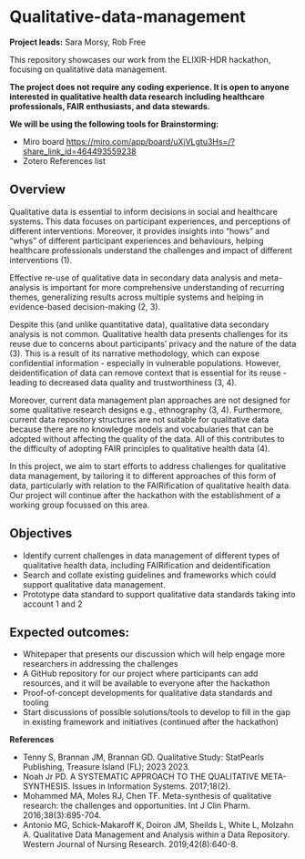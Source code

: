 # Qualitative-data-management
**Project leads:** Sara Morsy, Rob Free

This repository showcases our work from the ELIXIR-HDR hackathon, focusing on qualitative data management. 

**The project does not require any coding experience. It is open to anyone interested in qualitative health data research including healthcare professionals, FAIR enthusiasts, and data stewards.**

**We will be using the following tools for Brainstorming:**
- Miro board
https://miro.com/app/board/uXjVLgtu3Hs=/?share_link_id=464493559238
- Zotero References list

## Overview
Qualitative data is essential to inform decisions in social and healthcare systems. This data focuses on participant experiences, and perceptions of different interventions. Moreover, it provides insights into “hows” and “whys” of different participant experiences and behaviours, helping healthcare professionals understand the challenges and impact of different interventions (1).

Effective re-use of qualitative data in secondary data analysis and meta-analysis is important for more comprehensive understanding of recurring themes, generalizing results across multiple systems and helping in evidence-based decision-making (2, 3).

Despite this (and unlike quantitative data), qualitative data secondary analysis is not common. Qualitative health data presents challenges for its reuse due to concerns about participants’ privacy and the nature of the data (3). This is a result of its narrative methodology, which can expose confidential information - especially in vulnerable populations. However, deidentification of data can remove context that is essential for its reuse - leading to decreased data quality and trustworthiness (3, 4).

Moreover, current data management plan approaches are not designed for some qualitative research designs e.g., ethnography (3, 4). Furthermore, current data repository structures are not suitable for qualitative data because there are no knowledge models and vocabularies that can be adopted without affecting the quality of the data. All of this contributes to the difficulty of adopting FAIR principles to qualitative health data (4).

In this project, we aim to start efforts to address challenges for qualitative data management, by tailoring it to different approaches of this form of data, particularly with relation to the FAIRification of qualitative health data. Our project will continue after the hackathon with the establishment of a working group focussed on this area.

## Objectives
- Identify current challenges in data management of different types of qualitative health data, including FAIRification and deidentification
- Search and collate existing guidelines and frameworks which could support qualitative data management.
- Prototype data standard to support qualitative data standards taking into account 1 and 2
## Expected outcomes:
- Whitepaper that presents our discussion which will help engage more researchers in addressing the challenges
- A GitHub repository for our project where participants can add resources, and it will be available to everyone after the hackathon
- Proof-of-concept developments for qualitative data standards and tooling
- Start discussions of possible solutions/tools to develop to fill in the gap in existing framework and initiatives (continued after the hackathon)



**References**

- Tenny S, Brannan JM, Brannan GD. Qualitative Study: StatPearls Publishing, Treasure Island (FL); 2023 2023.
- Noah Jr PD. A SYSTEMATIC APPROACH TO THE QUALITATIVE META-SYNTHESIS. Issues in Information Systems. 2017;18(2).
- Mohammed MA, Moles RJ, Chen TF. Meta-synthesis of qualitative research: the challenges and opportunities. Int J Clin Pharm. 2016;38(3):695-704.
- Antonio MG, Schick-Makaroff K, Doiron JM, Sheilds L, White L, Molzahn A. Qualitative Data Management and Analysis within a Data Repository. Western Journal of Nursing Research. 2019;42(8):640-8.
